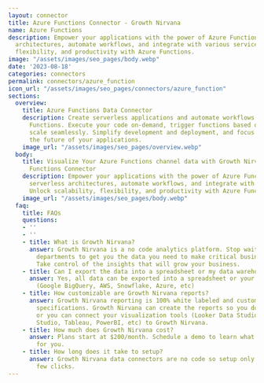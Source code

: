 ```yaml
---
layout: connector
title: Azure Functions Connector - Growth Nirvana
name: Azure Functions
description: Empower your applications with the power of Azure Functions. Build serverless
  architectures, automate workflows, and integrate with various services. Unlock scalability,
  flexibility, and productivity with Azure Functions.
image: "/assets/images/seo_pages/body.webp"
date: '2023-08-18'
categories: connectors
permalink: connectors/azure_function
icon_url: "/assets/images/seo_pages/connectors/azure_function"
sections:
  overview:
    title: Azure Functions Data Connector
    description: Create serverless applications and automate workflows with Azure
      Functions. Execute your code on-demand, trigger functions based on events, and
      scale seamlessly. Simplify development and deployment, and focus on building
      the future of your applications.
    image_url: "/assets/images/seo_pages/overview.webp"
  body:
    title: Visualize Your Azure Functions channel data with Growth Nirvana's Azure
      Functions Connector
    description: Empower your applications with the power of Azure Functions. Build
      serverless architectures, automate workflows, and integrate with various services.
      Unlock scalability, flexibility, and productivity with Azure Functions.
    image_url: "/assets/images/seo_pages/body.webp"
  faq:
    title: FAQs
    questions:
    - ''
    - ''
    - title: What is Growth Nirvana?
      answer: Growth Nirvana is a no code analytics platform. Stop waiting for other
        departments to get you the data you need to make critical business decisions.
        Take control of the insights that will grow your business.
    - title: Can I export the data into a spreadsheet or my data warehouse?
      answer: Yes, all data can be exported into a spreadsheet or your data warehouse
        (Google BigQuery, AWS, Snowflake, Azure, etc)
    - title: How customizable are Growth Nirvana reports?
      answer: Growth Nirvana reporting is 100% white labeled and customized to your
        specifications. Growth Nirvana can create the reports so you don’t have to
        or you can connect your visualization tools (Looker Data Studio/Google Data
        Studio, Tableau, PowerBI, etc) to Growth Nirvana.
    - title: How much does Growth Nirvana cost?
      answer: Plans start at $200/month. Schedule a demo to learn what plan is best
        for you.
    - title: How long does it take to setup?
      answer: Growth Nirvana data connectors are no code so setup only requires a
        few clicks.
---
```

